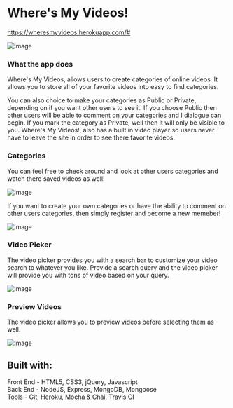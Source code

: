 # Where's My Videos!

https://wheresmyvideos.herokuapp.com/#

![image](https://user-images.githubusercontent.com/37715269/46563173-e10a0980-c8b4-11e8-974a-50e499fdb944.png)

###  What the app does

Where's My Videos, allows users to create categories of online videos. It allows you to store all of your favorite videos 
into easy to find categories. 

You can also choice to make your categories as Public or Private, depending on if you want other users to see it.
If you choose Public then other users will be able to comment on your categories and I dialogue can begin. If you mark the category as
Private, well then it will only be visible to you. Where's My Videos!, also has a built in video player so users never have to leave the site in order to see there favorite videos.

### Categories 

You can feel free to check around and look at other users categories and watch there saved videos as well!

![image](https://user-images.githubusercontent.com/37715269/46563433-50342d80-c8b6-11e8-9599-cb59af7169bf.png)
 
If you want to create your own  categories or have the ability to comment on other users categories, then simply register and become a new memeber!

![image](https://user-images.githubusercontent.com/37715269/46563492-aacd8980-c8b6-11e8-9d6a-ad792a842363.png)


### Video Picker
The video picker provides you with a search bar to customize your video search to whatever you like. Provide a search query and the video picker will provide you with tons of video based on your query. 

![image](https://user-images.githubusercontent.com/37715269/46563268-54ac1680-c8b5-11e8-8c51-fcc0b3e8393e.png)

### Preview Videos
The video picker allows you to preview videos before selecting them as well.

![image](https://user-images.githubusercontent.com/37715269/46563344-aeacdc00-c8b5-11e8-833d-9e9ad3479000.png)

Built with:<br>
---
Front End - HTML5, CSS3, jQuery, Javascript<br>
Back End - NodeJS, Express, MongoDB, Mongoose<br>
Tools - Git, Heroku, Mocha & Chai, Travis CI

